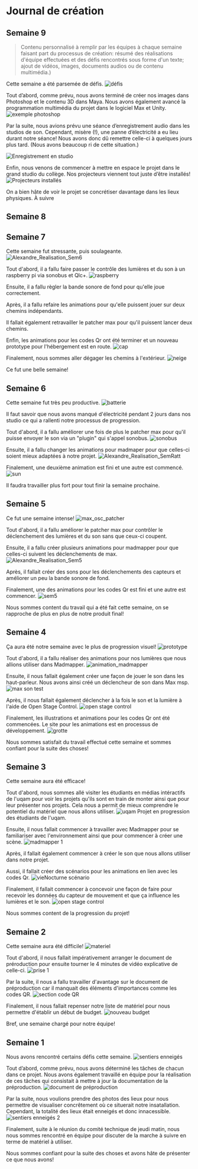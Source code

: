 # Journal de création

## Semaine 9
> Contenu personnalisé à remplir par les équipes à chaque semaine faisant part du processus de création: résumé des réalisations d'équipe effectuées et des défis rencontrés sous forme d'un texte; ajout de vidéos, images, documents audios ou de contenu multimédia.)


Cette semaine a été parsemée de défis.
![défis](medias/exemple_general.jpg)

Tout d’abord, comme prévu, nous avons terminé de créer nos images dans Photoshop et le contenu 3D dans Maya. Nous avons également avancé la programmation multimédia du projet dans le logiciel Max et Unity.
![exemple photoshop](medias/exemple_photoshop.jpg)

Par la suite, nous avions prévu une séance d’enregistrement audio dans les studios de son. Cependant, misère (!), une panne d’électricité a eu lieu durant notre séance! Nous avons donc dû remettre celle-ci à quelques jours plus tard. (Nous avons beaucoup ri de cette situation.)

![Enregistrement en studio](medias/exemple_studio1.jpg)

Enfin, nous venons de commencer à mettre en espace le projet dans le grand studio du collège. Nos projecteurs viennent tout juste d’être installés! 
![Projecteurs installés](medias/exemple_projector.jpg)

On a bien hâte de voir le projet se concrétiser davantage dans les lieux physiques. À suivre



## Semaine 8

## Semaine 7

Cette semaine fut stressante, puis soulageante.
![Alexandre_Realisation_Sem6](medias/Alexandre_Realisation_Sem6.png)

Tout d'abord, il a fallu faire passer le contrôle des lumières et du son à un raspberry pi via sonobus et Qlc+.
![raspberry](medias/raspberry.png)

Ensuite, il a fallu règler la bande sonore de fond pour qu'elle joue correctement.

Après, il a fallu refaire les animations pour qu'elle puissent jouer sur deux chemins indépendants.

Il fallait également retravailler le patcher max pour qu'il puissent lancer deux chemins.

Enfin, les animations pour les codes Qr ont été terminer et un nouveau prototype pour l'hébergement est en route.
![cap](medias/cap.PNG)

Finalement, nous sommes aller dégager les chemins à l'extérieur.
![neige](https://user-images.githubusercontent.com/90851590/224212011-d2d04946-9fc5-4c31-9f55-aae54bb2c6ba.jpg)

Ce fut une belle semaine!

## Semaine 6

Cette semaine fut très peu productive.
![batterie](medias/batterie.png)

Il faut savoir que nous avons manqué d'électricité pendant 2 jours dans nos studio ce qui a rallenti notre processus de progression.

Tout d'abord, il a fallu améliorer une fois de plus le patcher max pour qu'il puisse envoyer le son via un "plugin" qui s'appel sonobus.
![sonobus](medias/sonobus.PNG)

Ensuite, il a fallu changer les animations pour madmaper pour que celles-ci soient mieux adaptées à notre projet.
![Alexandre_Realisation_SemRatt](medias/Alexandre_Realisation_SemRatt.PNG)

Finalement, une deuxième animation est fini et une autre est commencé.
![sun](medias/sun.png)

Il faudra travailler plus fort pour tout finir la semaine prochaine.

## Semaine 5

Ce fut une semaine intense!
![max_osc_patcher](medias/max_osc_patcher.PNG)

Tout d'abord, il a fallu améliorer le patcher max pour contrôler le déclenchement des lumières et du son sans que ceux-ci coupent.

Ensuite, il a fallu créer plusieurs animations pour madmapper pour que celles-ci suivent les déclenchements de max.
![Alexandre_Realisation_Sem5](medias/Alexandre_Realisation_Sem5.PNG)

Après, il fallait créer des sons pour les déclenchements des capteurs et améliorer un peu la bande sonore de fond.

Finalement, une des animations pour les codes Qr est fini et une autre est commencer.
![sem5](medias/sem5.PNG)

Nous sommes content du travail qui a été fait cette semaine, on se rapproche de plus en plus de notre produit final!


## Semaine 4

Ça aura été notre semaine avec le plus de progression visuel!
![prototype](medias/semaine_5.jpg)

Tout d'abord, il a fallu réaliser des animations pour nos lumières que nous allions utiliser dans Madmapper.
![animation_madmapper](medias/madmapper_animation.PNG)

Ensuite, il nous fallait également créer une façon de jouer le son dans les haut-parleur. Nous avons ainsi créé un déclencheur de son dans Max msp.
![max son test](medias/max_son_test.PNG)

Après, il nous fallait également déclencher à la fois le son et la lumière à l'aide de Open Stage Control.
![open stage control](medias/osc.png)

Finalement, les illustrations et animations pour les codes Qr ont été commencées. Le site pour les animations est en processus de développement.
![grotte](medias/grotte.png)

Nous sommes satisfait du travail effectué cette semaine et sommes confiant pour la suite des choses!


## Semaine 3

Cette semaine aura été efficace!

Tout d'abord, nous sommes allé visiter les étudiants en médias intéractifs de l'uqam pour voir les projets qu'ils sont en train de monter ainsi que pour leur présenter nos projets. Cela nous a permit de mieux comprendre le potentiel du matériel que nous allons utiliser.
![uqam](medias/uqam.jpg) Projet en progression des étudiants de l'uqam.

Ensuite, il nous fallait commencer à travailler avec Madmapper pour se familiariser avec l'environnement ainsi que pour commencer à créer une scène.
![madmapper 1](medias/madmapper_1.PNG)

Après, il fallait également commencer à créer le son que nous allons utiliser dans notre projet.

Aussi, il fallait créer des scénarios pour les animations en lien avec les codes Qr.
![vieNocturne scénario](medias/vieNocturne_scenario.png)

Finalement, il fallait commencer à concevoir une façon de faire pour recevoir les données du capteur de mouvement et que ça influence les lumières et le son.
![open stage control](medias/osc.png)

Nous sommes content de la progression du projet!


## Semaine 2

Cette semaine aura été difficile!
![materiel](medias/materiel.png)

Tout d'abord, il nous fallait impérativement arranger le document de préroduction pour ensuite tourner le 4 minutes de vidéo explicative de celle-ci.
![prise 1](medias/prise_1.png)

Par la suite, il nous a fallu travailler d'avantage sur le document de préproduction car il manquait des éléments d'importances comme les codes QR.
![section code QR](medias/code_qr.png)

Finalement, il nous fallait repenser notre liste de matériel pour nous permettre d'établir un début de budget.
![nouveau budget](medias/new_budget.png)

Bref, une semaine chargé pour notre équipe!

## Semaine 1

Nous avons rencontré certains défis cette semaine.
![sentiers enneigés](medias/photo_site_2.jpg)

Tout d’abord, comme prévu, nous avons déterminé les tâches de chacun dans ce projet. Nous avons également travaillé en équipe pour la réalisation de ces tâches qui consistait à mettre à jour la documentation de la préproduction.
![document de préproduction](medias/préprod_update.png)

Par la suite, nous voulions prendre des photos des lieux pour nous permettre de visualiser concrêtement où ce situerait notre insatallation. Cependant, la totalité des lieux était enneigés et donc innacessible.
![sentiers enneigés 2](medias/photo_site_3.jpg)

Finalement, suite à le réunion du comité technique de jeudi matin, nous nous sommes rencontré en équipe pour discuter de la marche à suivre en terme de matériel à utiliser.

Nous sommes confiant pour la suite des choses et avons hâte de présenter ce que nous avons!






